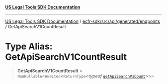 [**US Legal Tools SDK Documentation**](../../../../../../README.md)

***

[US Legal Tools SDK Documentation](../../../../../../README.md) / [ecfr-sdk/src/api/generated/endpoints](../README.md) / GetApiSearchV1CountResult

# Type Alias: GetApiSearchV1CountResult

> **GetApiSearchV1CountResult** = `NonNullable`\<`Awaited`\<`ReturnType`\<*typeof* [`getApiSearchV1Count`](../functions/getApiSearchV1Count.md)\>\>\>

